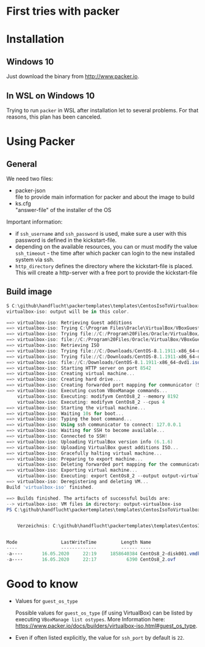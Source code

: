 # First tries with packer



# Installation
## Windows 10
Just download the binary from http://www.packer.io.
## In WSL on Windows 10
Trying to run `packer` in WSL after installation let to several problems. For that reasons, this plan has been canceled.
   
# Using Packer
## General
We need two files:
* packer-json 
  <br/>file to provide main information for packer and about the image to build
* ks.cfg
  <br>"answer-file" of the installer of the OS
  
Important information:
* if `ssh_username` and `ssh_password` is used, make sure a user with this password is defined in the kickstart-file.
* depending on the available resources, you can or must modify the value `ssh_timeout` - the time after which packer can login to the new installed system via ssh. 
* `http_directory` defines the directory where the kickstart-file is placed. This will create a http-server with a free port to provide the kickstart-file

## Build image
```powershell
S C:\github\handflucht\packertemplates\templates\CentosIsoToVirtualbox> .\packer.exe build .\CentosIsoToVirtualbox.json
virtualbox-iso: output will be in this color.

==> virtualbox-iso: Retrieving Guest additions
==> virtualbox-iso: Trying C:\Program Files\Oracle\VirtualBox/VBoxGuestAdditions.iso
==> virtualbox-iso: Trying file://C:/Program%20Files/Oracle/VirtualBox/VBoxGuestAdditions.iso
==> virtualbox-iso: file://C:/Program%20Files/Oracle/VirtualBox/VBoxGuestAdditions.iso => C:/Program Files/Oracle/VirtualBox/VBoxGuestAdditions.iso
==> virtualbox-iso: Retrieving ISO
==> virtualbox-iso: Trying file://C:/Downloads/CentOS-8.1.1911-x86_64-dvd1.iso
==> virtualbox-iso: Trying file://C:/Downloads/CentOS-8.1.1911-x86_64-dvd1.iso?checksum=md5%3A8d0573c5fb5444007936b652d8c6724d
==> virtualbox-iso: file://C:/Downloads/CentOS-8.1.1911-x86_64-dvd1.iso?checksum=md5%3A8d0573c5fb5444007936b652d8c6724d => C:/Downloads/CentOS-8.1.1911-x86_64-dvd1.iso
==> virtualbox-iso: Starting HTTP server on port 8542
==> virtualbox-iso: Creating virtual machine...
==> virtualbox-iso: Creating hard drive...
==> virtualbox-iso: Creating forwarded port mapping for communicator (SSH, WinRM, etc) (host port 2451)
==> virtualbox-iso: Executing custom VBoxManage commands...
    virtualbox-iso: Executing: modifyvm CentOs8_2 --memory 8192
    virtualbox-iso: Executing: modifyvm CentOs8_2 --cpus 4
==> virtualbox-iso: Starting the virtual machine...
==> virtualbox-iso: Waiting 10s for boot...
==> virtualbox-iso: Typing the boot command...
==> virtualbox-iso: Using ssh communicator to connect: 127.0.0.1
==> virtualbox-iso: Waiting for SSH to become available...
==> virtualbox-iso: Connected to SSH!
==> virtualbox-iso: Uploading VirtualBox version info (6.1.6)
==> virtualbox-iso: Uploading VirtualBox guest additions ISO...
==> virtualbox-iso: Gracefully halting virtual machine...
==> virtualbox-iso: Preparing to export machine...
    virtualbox-iso: Deleting forwarded port mapping for the communicator (SSH, WinRM, etc) (host port 2451)
==> virtualbox-iso: Exporting virtual machine...
    virtualbox-iso: Executing: export CentOs8_2 --output output-virtualbox-iso\CentOs8_2.ovf
==> virtualbox-iso: Deregistering and deleting VM...
Build 'virtualbox-iso' finished.

==> Builds finished. The artifacts of successful builds are:
--> virtualbox-iso: VM files in directory: output-virtualbox-iso
PS C:\github\handflucht\packertemplates\templates\CentosIsoToVirtualbox> ls .\output-virtualbox-iso\


    Verzeichnis: C:\github\handflucht\packertemplates\templates\CentosIsoToVirtualbox\output-virtualbox-iso


Mode                LastWriteTime         Length Name
----                -------------         ------ ----
-a----       16.05.2020     22:19     1858640384 CentOs8_2-disk001.vmdk
-a----       16.05.2020     22:17           6390 CentOs8_2.ovf
```


# Good to know

* Values for `guest_os_type`
 
  Possible values for `guest_os_type` (if using VirtualBox) can be listed by executing `VBoxManage list ostypes`. More Information here: https://www.packer.io/docs/builders/virtualbox-iso.html#guest_os_type.
  
* Even if often listed explicitly, the value for `ssh_port` by default is `22`.
